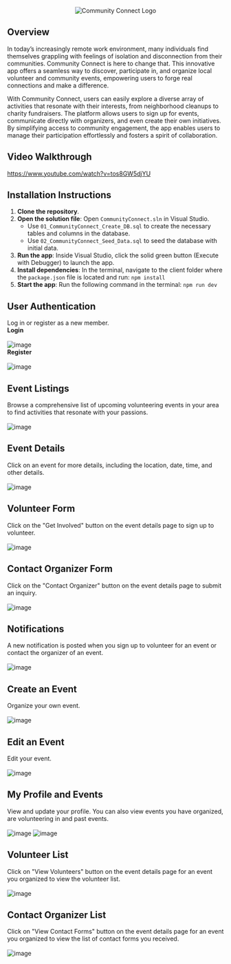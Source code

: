 <p align="center">
    <img src="CommunityConnect/wwwroot/assets/images/cclogo3.png" alt="Community Connect Logo" />
</p>



## Overview
In today’s increasingly remote work environment, many individuals find themselves grappling with feelings of isolation and disconnection from their communities. Community Connect is here to change that. This innovative app offers a seamless way to discover, participate in, and organize local volunteer and community events, empowering users to forge real connections and make a difference.

With Community Connect, users can easily explore a diverse array of activities that resonate with their interests, from neighborhood cleanups to charity fundraisers. The platform allows users to sign up for events, communicate directly with organizers, and even create their own initiatives. By simplifying access to community engagement, the app enables users to manage their participation effortlessly and fosters a spirit of collaboration.


## Video Walkthrough
https://www.youtube.com/watch?v=tos8GW5djYU

## Installation Instructions
1. **Clone the repository**.
2. **Open the solution file**: Open `CommunityConnect.sln` in Visual Studio.
    - Use `01_CommunityConnect_Create_DB.sql` to create the necessary tables and columns in the database.
    - Use `02_CommunityConnect_Seed_Data.sql` to seed the database with initial data.
3. **Run the app**: Inside Visual Studio, click the solid green button (Execute with Debugger) to launch the app.
4. **Install dependencies**: In the terminal, navigate to the client folder where the `package.json` file is located and run:
   `npm install`
5. **Start the app**: Run the following command in the terminal:
   `npm run dev`

## User Authentication
Log in or register as a new member.
<br>
**Login**<br>
<br>
![image](CommunityConnect/wwwroot/assets/images/login.png)<br>
**Register**<br>
<br>
![image](CommunityConnect/wwwroot/assets/images/register.png)

## Event Listings
Browse a comprehensive list of upcoming volunteering events in your area to find activities that resonate with your passions.<br>
<br>
![image](CommunityConnect/wwwroot/assets/images/event-list.png)

## Event Details
Click on an event for more details, including the location, date, time, and other details.<br>
<br>
![image](CommunityConnect/wwwroot/assets/images/event-details.png)

## Volunteer Form
Click on the "Get Involved" button on the event details page to sign up to volunteer.<br>
<br>
![image](CommunityConnect/wwwroot/assets/images/volunteer-form.png)

## Contact Organizer Form
Click on the "Contact Organizer" button on the event details page to submit an inquiry.<br>
<br>
![image](CommunityConnect/wwwroot/assets/images/contact-form.png)

## Notifications 
A new notification is posted when you sign up to volunteer for an event or contact the organizer of an event.<br> 
<br>
![image](CommunityConnect/wwwroot/assets/images/notifications.png)

## Create an Event
Organize your own event.<br>
<br>
![image](CommunityConnect/wwwroot/assets/images/organize-event.png)

## Edit an Event
Edit your event.<br>
<br>
![image](CommunityConnect/wwwroot/assets/images/edit-events.png)

## My Profile and Events
View and update your profile. You can also view events you have organized, are volunteering in and past events.<br> 
<br>
![image](CommunityConnect/wwwroot/assets/images/profile.png)
![image](CommunityConnect/wwwroot/assets/images/my-events.png)

## Volunteer List
Click on "View Volunteers" button on the event details page for an event you organized to view the volunteer list.<br>
<br>
![image](CommunityConnect/wwwroot/assets/images/volunteer-list.png)

## Contact Organizer List
Click on "View Contact Forms" button on the event details page for an event you organized to view the list of contact forms you received.<br>
<br>
![image](CommunityConnect/wwwroot/assets/images/contact-list.png)

